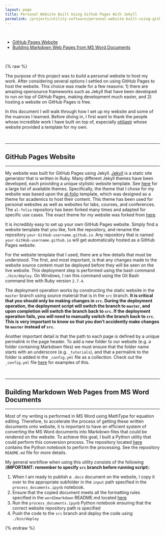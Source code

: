 ```yaml
---
layout: page
title: Personal Website Built Using Github Pages With Jekyll
permalink: /projects/utility-software/personal-website-built-using-github-pages-with-jekyll/
---
```

<br />
<!-- MarkdownTOC depth=4 -->


-  [GitHub Pages Website](#github-pages-website)
-  [Building Markdown Web Pages from MS Word Documents](#building-markdown-web-pages-from-ms-word-documents)
<!-- /MarkdownTOC -->


<br/>

{% raw %}



The purpose of this project was to build a personal website to host my work. After considering several options I settled on using GitHub Pages to host the website. This choice was made for a few reasons: 1) there are amazing opensource frameworks such as Jekyll that have been developed to run on top of GitHub Pages, making development much easier, and 2) hosting a website on GitHub Pages is free. 

In this document I will walk through how I set up my website and some of the nuances I learned. Before diving in, I first want to thank the people whose incredible work I have built on top of, especially [otiliastr](https://github.com/otiliastr/otiliastr.github.io) whose website provided a template for my own.   

<a name="github-pages-website"></a>

<br />

---
## GitHub Pages Website
---

My website was built for GitHub Pages using Jekyll. [Jekyll](https://github.com/jekyll/jekyll) is a static site generator that is written in Ruby. Many different Jekyll themes have been developed, each providing a unique stylistic website template.  See [here](https://jekyllthemes.io/) for a large list of available themes. Specifically, the theme that I chose for my website was based upon the [al-folio](https://github.com/alshedivat/al-folio) template, which was designed as a theme for academics to host their content. This theme has been used for personal websites as well as websites for labs, courses, and conferences. The `al-folio` repository has been forked many times and adapted for specific use cases. The exact theme for my website was forked from [here](https://github.com/otiliastr/otiliastr.github.io). 


It is incredibly easy to set up your own GitHub Pages website. Simply find a website template that you like, fork the repository, and rename the repository `your-GitHub-username.github.io`. Any repository that is named `your-GitHub-username.github.io` will get automatically hosted as a GitHub Pages website.


For the website template that I used, there are a few details that must be understood. The first, and most important, is that any changes made to the website source content must be deployed before they will be seen on the live website. This deployment step is performed using the bash command `./bin/deploy`. On Windows, I ran this command using the Git Bash command line with Ruby version `2.7.4`. 

The deployment operation works by constructing the static website in the `master` branch using source material that is in the `src` branch. **It is critical that you should only be making changes in `src`. During the deployment operation, the deployment script will switch the branch to `master`, and upon completion will switch the branch back to `src`. If the deployment operation fails, you will need to manually switch the branch back to `src`. This is very important to know so that you don’t accidently make changes to `master` instead of `src`.**


Another important detail is that the path to each page is defined by a unique permalink in the page header. To add a new folder to our website (e.g. a folder containing Markdown files) we must ensure that the folder name starts with an underscore (e.g. `_tutorials`), and that a permalink to the folder is added in the `_config.yml` file as a collection. Check out the `_config.yml` file [here](https://github.com/chrisnielsen/chrisnielsen.github.io/blob/src/_config.yml#:~:text=collections%3A,news%3A) for examples of this.

  

<a name="building-markdown-web-pages-from-ms-word-documents"></a>

<br />

---
## Building Markdown Web Pages from MS Word Documents
---

Most of my writing is performed in MS Word using MathType for equation editing. Therefore, to accelerate the process of getting these written documents onto website, it is important to have an efficient system of converting the MS Word documents into Markdown files that could be rendered on the website. To achieve this goal, I built a Python utility that could perform this conversion process. The repository located [here](https://github.com/chrisnielsen-utilities/word2markdown) contains the Python notebook to perform the processing. See the repository `README.md` file for more details.

My general workflow when using this utility consists of the following (**IMPORTANT: remember to specify `src` branch before running script**):
1. When I am ready to publish a `.docx` document on the website, I copy it over to the appropriate subfolder in the `input` path specified in the `process_documents.ipynb` notebook.
2. Ensure that the copied document meets all the formatting rules specified in the `word2markdown` README.md located [here](https://github.com/chrisnielsen-utilities/word2markdown/blob/main/README.md)
3. Run the `process_documents.ipynb` Python notebook ensuring that the correct website repository path is specified
4. Push the code to the `src` branch and deploy the code using `./bin/deploy`








{% endraw %}
